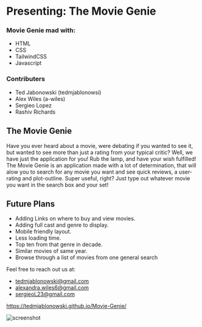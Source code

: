 # Presenting: The Movie Genie

### Movie Genie mad with:

* HTML
* CSS
* TailwindCSS
* Javascript

### Contributers

* Ted Jabonowski (tedmjablonowsi)
* Alex Wiles (a-wiles)
* Sergieo Lopez
* Rashiv Richards

## The Movie Genie

Have you ever heard about a movie, were debating if you wanted to see it, but wanted to see more than just a rating from your typical critic? Well, we have just the application for you! Rub the lamp, and have your wish fulfilled! The Movie Genie is an application made with a lot of determination, that will alow you to search for any movie you want and see quick reviews, a user-rating and plot-outline. Super useful, right? Just type out whatever movie you want in the search box and your set!

## Future Plans

* Adding Links on where to buy and view movies.
* Adding full cast and genre to display.
* Mobile friendly layout.
* Less loading time.
* Top ten from that genre in decade.
* Similar movies of same year.
* Browse through a list of movies from one general search


Feel free to reach out us at:
* tedmjablonowski@gmail.com
* alexandra.wiles6@gmail.com
* sergieoL23@gmail.com

https://tedmjablonowski.github.io/Movie-Genie/

![screenshot](https://user-images.githubusercontent.com/97041639/160113198-b510aeac-7f5b-49f7-ae77-c600838eed49.jpg)


